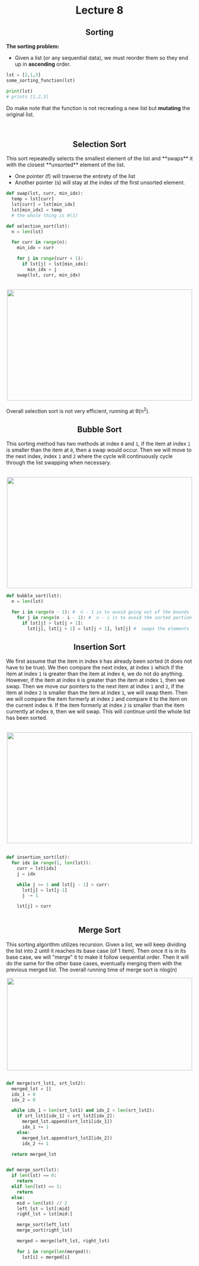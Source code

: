 <div align = "center" >

# Lecture 8
## Sorting
  
</div>

**The sorting problem:**
- Given a list (or any sequential data), we must reorder them so they end up in **ascending** order.

```python
lst = [2,1,3]
some_sorting_function(lst)

print(lst)
# prints [1,2,3]
```
Do make note that the function is not recreating a new list but **mutating** the original list. 

</br> 

<div align = "center">
  
## Selection Sort

</div>
This sort repeatedly selects the smallest element of the list and **swaps** it with the closest **unsorted** element of the list. 

- One pointer (f) will traverse the entirety of the list
- Another pointer (s) will stay at the index of the first unsorted element.

```python
def swap(lst, curr, min_idx):
  temp = lst[curr]
  lst[curr] = lst[min_idx]
  lst[min_idx] = temp
  # the whole thing is θ(1)

def selection_sort(lst):
  n = len(lst)

  for curr in range(n):
    min_idx = curr

    for j in range(curr + 1):
      if lst[j] < lst[min_idx]:
        min_idx = j
    swap(lst, curr, min_idx)
```
</br>

<div align = "center">

<img src="https://miro.medium.com/v2/resize:fit:1400/1*5WXRN62ddiM_Gcf4GDdCZg.gif" width = "500" height = "300"/>
  
</div>

</br>
Overall selection sort is not very efficient, running at θ(n<sup>2</sup>). 

<div align = "center">
  
## Bubble Sort

</div>

This sorting method has two methods at index `0` and `1`, if the item at index `1` is smaller than the item at `0`, then a swap would occur. Then we will move to the next index, index `1` and `2` where the cycle will continuously cycle through the list swapping when necessary. 

</br>

<div align = "center">
  <img src="https://miro.medium.com/v2/resize:fit:1000/0*nh6F_qERbgD3xmV-.gif" width = "500" height = "300"/>
</div>

```python
def bubble_sort(lst):
  n = len(lst)

  for i in range(n - 1): #  n - 1 is to avoid going out of the bounds
    for j in range(n - i - 1): #  n - i is to avoid the sorted portion and the -1 is to go out of the bounds
      if lst[j] > lst[j + 1]:
        lst[j], lst[j + 1] = lst[j + 1], lst[j] #  swaps the elements

```
<div align = "center">

## Insertion Sort

</div>

We first assume that the item in index `0` has already been sorted (it does not have to be true). We then compare the next index, at index `1` which if the item at index `1` is greater than the item at index `0`, we do not do anything. However, if the item at index `0` is greater than the item at index `1`, then we swap. Then we move our pointers to the next item at index `1` and `2`, if the item at index `2` is smaller than the item at index `1`, we will swap them. Then we will compare the item formerly at index `2` and compare it to the item on the current index `0`. If the item formerly at index `2` is smaller than the item currently at index `0`, then we will swap. This will continue until the whole list has been sorted. 

</br>
<div align = "center">
<img src= "https://upload.wikimedia.org/wikipedia/commons/0/0f/Insertion-sort-example-300px.gif" width = "500" height = "300"/>
</div>
</br>

```python
def insertion_sort(lst):
  for idx in range(1, len(lst)):
    curr = lst[idx]
    j = idx

    while j >= 1 and lst[j - 1] > curr:
      lst[j] = lst[j-1]
      j -= 1

    lst[j] = curr
      
```

<div align = "center">

 ## Merge Sort
 
</div>

This sorting algorithm utilizes recursion. Given a list, we will keep dividing the list into 2 until it reaches its base case (of 1 item). Then once it is in its base case, we will "merge" it to make it follow sequential order. Then it will do the same for the other base cases, eventually merging them with the previous merged list. The overall running time of merge sort is nlog(n)

<div align = "center">
<img src="https://upload.wikimedia.org/wikipedia/commons/c/cc/Merge-sort-example-300px.gif" width = "500" height = "250">
</div>

```python

def merge(srt_lst1, srt_lst2):
  merged_lst = []
  idx_1 = 0
  idx_2 = 0

  while idx_1 < len(srt_lst1) and idx_2 < len(srt_lst2):
    if srt_lst1[idx_1] < srt_lst2[idx_2]:
      merged_lst.append(srt_lst1[idx_1])
      idx_1 += 1
    else:
      merged_lst.append(srt_lst2[idx_2])
      idx_2 += 1

  return merged_lst


def merge_sort(lst):
  if len(lst) == 0:
    return
  elif len(lst) == 1:
    return
  else:
    mid = len(lst) // 2
    left_lst = lst[:mid]
    right_lst = lst[mid:]

    merge_sort(left_lst)
    merge_sort(right_lst)

    merged = merge(left_lst, right_lst)

    for i in range(len(merged)):
      lst[i] = merged[i]
```

